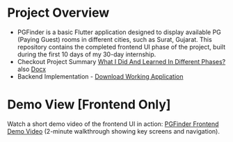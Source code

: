 # Project Overview

- PGFinder is a basic Flutter application designed to display available PG (Paying Guest) rooms in different cities, such as Surat, Gujarat. This repository contains the completed frontend UI phase of the project, built during the first 10 days of my 30-day internship. 
- Checkout Project Summary [What I Did And Learned In Different Phases?](ProjectSummary.md) also [Docx](ProjectDocument.docx)
- Backend Implementation - [Download Working Application](app-release.apk)

# Demo View [Frontend Only]
Watch a short demo video of the frontend UI in action: [PGFinder Frontend Demo Video](https://youtu.be/he13FwBhIZE) (2-minute walkthrough showing key screens and navigation).